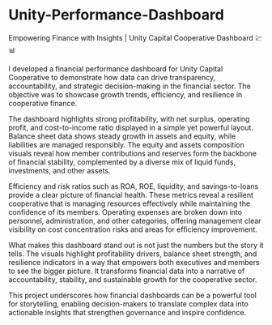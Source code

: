 # Unity-Performance-Dashboard
Empowering Finance with Insights | Unity Capital Cooperative Dashboard 💹📊

I developed a financial performance dashboard for Unity Capital Cooperative to demonstrate how data can drive transparency, accountability, and strategic decision-making in the financial sector. The objective was to showcase growth trends, efficiency, and resilience in cooperative finance.

The dashboard highlights strong profitability, with net surplus, operating profit, and cost-to-income ratio displayed in a simple yet powerful layout. Balance sheet data shows steady growth in assets and equity, while liabilities are managed responsibly. The equity and assets composition visuals reveal how member contributions and reserves form the backbone of financial stability, complemented by a diverse mix of liquid funds, investments, and other assets.

Efficiency and risk ratios such as ROA, ROE, liquidity, and savings-to-loans provide a clear picture of financial health. These metrics reveal a resilient cooperative that is managing resources effectively while maintaining the confidence of its members. Operating expenses are broken down into personnel, administration, and other categories, offering management clear visibility on cost concentration risks and areas for efficiency improvement.

What makes this dashboard stand out is not just the numbers but the story it tells. The visuals highlight profitability drivers, balance sheet strength, and resilience indicators in a way that empowers both executives and members to see the bigger picture. It transforms financial data into a narrative of accountability, stability, and sustainable growth for the cooperative sector.

This project underscores how financial dashboards can be a powerful tool for storytelling, enabling decision-makers to translate complex data into actionable insights that strengthen governance and inspire confidence.
